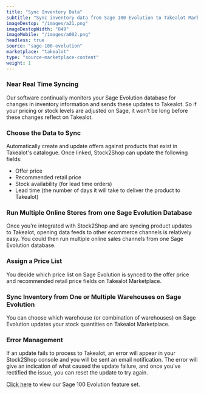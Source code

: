 ```yaml
---
title: "Sync Inventory Data"
subtitle: "Sync inventory data from Sage 100 Evolution to Takealot Marketplace."
imageDestop: "/images/a21.png"
imageDestopWidth: "849"
imageMobile: "/images/a002.png"
headless: true
source: "sage-100-evolution"
marketplace: "takealot"
type: "source-marketplace-content"
weight: 1
---
```


### Near Real Time Syncing
Our software continually monitors your Sage Evolution database for changes in inventory information and sends these updates to Takealot. So if your pricing or stock levels are adjusted on Sage, it won’t be long before these changes reflect on Takealot.

### Choose the Data to Sync
Automatically create and update offers against products that exist in Takealot's catalogue. Once linked, Stock2Shop can update the following fields:
- Offer price
- Recommended retail price
- Stock availability (for lead time orders)
- Lead time (the number of days it will take to deliver the product to Takealot)

### Run Multiple Online Stores from one Sage Evolution Database
Once you’re integrated with Stock2Shop and are syncing product updates to Takealot, opening data feeds to other ecommerce channels is relatively easy. You could then run multiple online sales channels from one Sage Evolution database.

### Assign a Price List
You decide which price list on Sage Evolution is synced to the offer price and recommended retail price fields on Takealot Marketplace.

### Sync Inventory from One or Multiple Warehouses on Sage Evolution
You can choose which warehouse (or combination of warehouses) on Sage Evolution updates your stock quantities on Takealot Marketplace.

### Error Management
If an update fails to process to Takealot, an error will appear in your Stock2Shop console and you will be sent an email notification. The error will give an indication of what caused the update failure, and once you’ve rectified the issue, you can reset the update to try again.

[Click here](/help/features/sage-100-evolution/ "Sage 100 Evolution Features") to view our Sage 100 Evolution feature set.